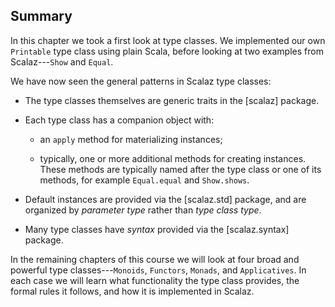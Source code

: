 ## Summary

In this chapter we took a first look at type classes. We implemented our own `Printable` type class using plain Scala, before looking at two examples from Scalaz---`Show` and `Equal`.

We have now seen the general patterns in Scalaz type classes:

 - The type classes themselves are generic traits in the [scalaz] package.

 - Each type class has a companion object with:

    - an `apply` method for materializing instances;

    - typically, one or more additional methods for creating instances.
      These methods are typically named after the type class or one of its methods,
      for example `Equal.equal` and `Show.shows`.

 - Default instances are provided via the [scalaz.std] package, and are organized by
   *parameter type* rather than *type class type*.

 - Many type classes have *syntax* provided via the [scalaz.syntax] package.

In the remaining chapters of this course we will look at four broad and powerful type classes---`Monoids`, `Functors`, `Monads`, and `Applicatives`. In each case we will learn what functionality the type class provides, the formal rules it follows, and how it is implemented in Scalaz.
